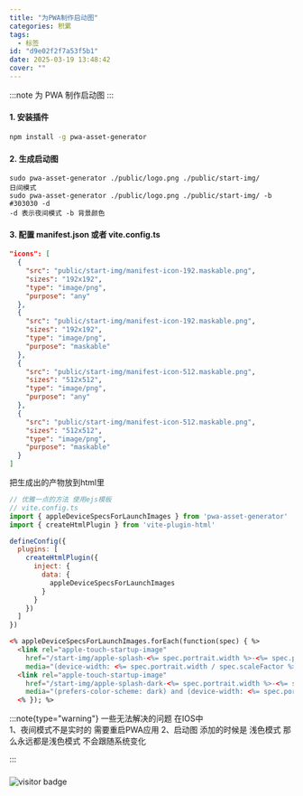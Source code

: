 ```yaml
---
title: "为PWA制作启动图"
categories: 积累
tags:
  - 标签
id: "d9e02f2f7a53f5b1"
date: 2025-03-19 13:48:42
cover: ""
---
```


:::note
为 PWA 制作启动图
:::

#### 1. 安装插件
```bash
npm install -g pwa-asset-generator
```
#### 2. 生成启动图
```
sudo pwa-asset-generator ./public/logo.png ./public/start-img/
日间模式 
sudo pwa-asset-generator ./public/logo.png ./public/start-img/ -b #303030 -d  
-d 表示夜间模式 -b 背景颜色
```
#### 3. 配置 manifest.json 或者 vite.config.ts
```json
"icons": [
  {
    "src": "public/start-img/manifest-icon-192.maskable.png",
    "sizes": "192x192",
    "type": "image/png",
    "purpose": "any"
  },
  {
    "src": "public/start-img/manifest-icon-192.maskable.png",
    "sizes": "192x192",
    "type": "image/png",
    "purpose": "maskable"
  },
  {
    "src": "public/start-img/manifest-icon-512.maskable.png",
    "sizes": "512x512",
    "type": "image/png",
    "purpose": "any"
  },
  {
    "src": "public/start-img/manifest-icon-512.maskable.png",
    "sizes": "512x512",
    "type": "image/png",
    "purpose": "maskable"
  }
]
```
把生成出的产物放到html里

``` js
// 优雅一点的方法 使用ejs模板
// vite.config.ts
import { appleDeviceSpecsForLaunchImages } from 'pwa-asset-generator'
import { createHtmlPlugin } from 'vite-plugin-html'

defineConfig({
  plugins: [
    createHtmlPlugin({
      inject: {
        data: {
          appleDeviceSpecsForLaunchImages
        }
      }
    })
  ]
})

```

``` html
<% appleDeviceSpecsForLaunchImages.forEach(function(spec) { %>
  <link rel="apple-touch-startup-image"
    href="/start-img/apple-splash-<%= spec.portrait.width %>-<%= spec.portrait.height %>.jpg"
    media="(device-width: <%= spec.portrait.width / spec.scaleFactor %>px) and (device-height: <%= spec.portrait.height / spec.scaleFactor %>px) and (-webkit-device-pixel-ratio: <%= spec.scaleFactor %>) and (orientation: portrait)" />
  <link rel="apple-touch-startup-image"
    href="/start-img/apple-splash-dark-<%= spec.portrait.width %>-<%= spec.portrait.height %>.jpg"
    media="(prefers-color-scheme: dark) and (device-width: <%= spec.portrait.width / spec.scaleFactor %>px) and (device-height: <%= spec.portrait.height / spec.scaleFactor %>px) and (-webkit-device-pixel-ratio: <%= spec.scaleFactor %>) and (orientation: portrait)" />
  <% }); %>

```
:::note{type="warning"}
一些无法解决的问题
在IOS中  
1、夜间模式不是实时的  需要重启PWA应用
2、启动图 添加的时候是 浅色模式 那么永远都是浅色模式 不会跟随系统变化


:::

### 

![visitor badge](https://visitor-badge.laobi.icu/badge?page_id=Nicholas003.blog.d9e02f2f7a53f5b1&format=true)